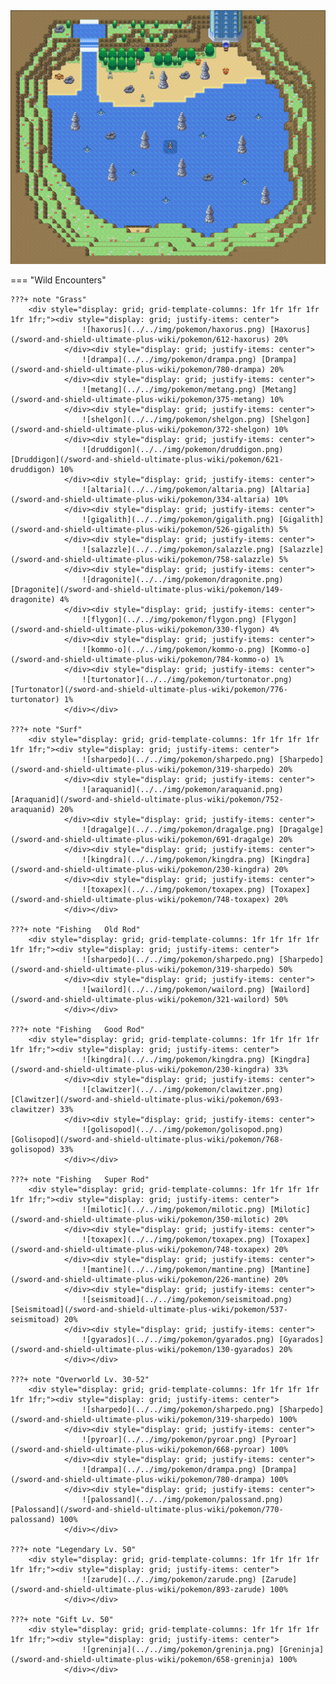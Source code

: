 <img src="../../img/routes/Wild Area 10 (Dragon).png" alt="Wild Area 10 (Dragon)"/>

=== "Wild Encounters"


	???+ note "Grass"
		<div style="display: grid; grid-template-columns: 1fr 1fr 1fr 1fr 1fr 1fr;"><div style="display: grid; justify-items: center">
                    ![haxorus](../../img/pokemon/haxorus.png) [Haxorus](/sword-and-shield-ultimate-plus-wiki/pokemon/612-haxorus) 20%
                </div><div style="display: grid; justify-items: center">
                    ![drampa](../../img/pokemon/drampa.png) [Drampa](/sword-and-shield-ultimate-plus-wiki/pokemon/780-drampa) 20%
                </div><div style="display: grid; justify-items: center">
                    ![metang](../../img/pokemon/metang.png) [Metang](/sword-and-shield-ultimate-plus-wiki/pokemon/375-metang) 10%
                </div><div style="display: grid; justify-items: center">
                    ![shelgon](../../img/pokemon/shelgon.png) [Shelgon](/sword-and-shield-ultimate-plus-wiki/pokemon/372-shelgon) 10%
                </div><div style="display: grid; justify-items: center">
                    ![druddigon](../../img/pokemon/druddigon.png) [Druddigon](/sword-and-shield-ultimate-plus-wiki/pokemon/621-druddigon) 10%
                </div><div style="display: grid; justify-items: center">
                    ![altaria](../../img/pokemon/altaria.png) [Altaria](/sword-and-shield-ultimate-plus-wiki/pokemon/334-altaria) 10%
                </div><div style="display: grid; justify-items: center">
                    ![gigalith](../../img/pokemon/gigalith.png) [Gigalith](/sword-and-shield-ultimate-plus-wiki/pokemon/526-gigalith) 5%
                </div><div style="display: grid; justify-items: center">
                    ![salazzle](../../img/pokemon/salazzle.png) [Salazzle](/sword-and-shield-ultimate-plus-wiki/pokemon/758-salazzle) 5%
                </div><div style="display: grid; justify-items: center">
                    ![dragonite](../../img/pokemon/dragonite.png) [Dragonite](/sword-and-shield-ultimate-plus-wiki/pokemon/149-dragonite) 4%
                </div><div style="display: grid; justify-items: center">
                    ![flygon](../../img/pokemon/flygon.png) [Flygon](/sword-and-shield-ultimate-plus-wiki/pokemon/330-flygon) 4%
                </div><div style="display: grid; justify-items: center">
                    ![kommo-o](../../img/pokemon/kommo-o.png) [Kommo-o](/sword-and-shield-ultimate-plus-wiki/pokemon/784-kommo-o) 1%
                </div><div style="display: grid; justify-items: center">
                    ![turtonator](../../img/pokemon/turtonator.png) [Turtonator](/sword-and-shield-ultimate-plus-wiki/pokemon/776-turtonator) 1%
                </div></div>

	???+ note "Surf"
		<div style="display: grid; grid-template-columns: 1fr 1fr 1fr 1fr 1fr 1fr;"><div style="display: grid; justify-items: center">
                    ![sharpedo](../../img/pokemon/sharpedo.png) [Sharpedo](/sword-and-shield-ultimate-plus-wiki/pokemon/319-sharpedo) 20%
                </div><div style="display: grid; justify-items: center">
                    ![araquanid](../../img/pokemon/araquanid.png) [Araquanid](/sword-and-shield-ultimate-plus-wiki/pokemon/752-araquanid) 20%
                </div><div style="display: grid; justify-items: center">
                    ![dragalge](../../img/pokemon/dragalge.png) [Dragalge](/sword-and-shield-ultimate-plus-wiki/pokemon/691-dragalge) 20%
                </div><div style="display: grid; justify-items: center">
                    ![kingdra](../../img/pokemon/kingdra.png) [Kingdra](/sword-and-shield-ultimate-plus-wiki/pokemon/230-kingdra) 20%
                </div><div style="display: grid; justify-items: center">
                    ![toxapex](../../img/pokemon/toxapex.png) [Toxapex](/sword-and-shield-ultimate-plus-wiki/pokemon/748-toxapex) 20%
                </div></div>

	???+ note "Fishing   Old Rod"
		<div style="display: grid; grid-template-columns: 1fr 1fr 1fr 1fr 1fr 1fr;"><div style="display: grid; justify-items: center">
                    ![sharpedo](../../img/pokemon/sharpedo.png) [Sharpedo](/sword-and-shield-ultimate-plus-wiki/pokemon/319-sharpedo) 50%
                </div><div style="display: grid; justify-items: center">
                    ![wailord](../../img/pokemon/wailord.png) [Wailord](/sword-and-shield-ultimate-plus-wiki/pokemon/321-wailord) 50%
                </div></div>

	???+ note "Fishing   Good Rod"
		<div style="display: grid; grid-template-columns: 1fr 1fr 1fr 1fr 1fr 1fr;"><div style="display: grid; justify-items: center">
                    ![kingdra](../../img/pokemon/kingdra.png) [Kingdra](/sword-and-shield-ultimate-plus-wiki/pokemon/230-kingdra) 33%
                </div><div style="display: grid; justify-items: center">
                    ![clawitzer](../../img/pokemon/clawitzer.png) [Clawitzer](/sword-and-shield-ultimate-plus-wiki/pokemon/693-clawitzer) 33%
                </div><div style="display: grid; justify-items: center">
                    ![golisopod](../../img/pokemon/golisopod.png) [Golisopod](/sword-and-shield-ultimate-plus-wiki/pokemon/768-golisopod) 33%
                </div></div>

	???+ note "Fishing   Super Rod"
		<div style="display: grid; grid-template-columns: 1fr 1fr 1fr 1fr 1fr 1fr;"><div style="display: grid; justify-items: center">
                    ![milotic](../../img/pokemon/milotic.png) [Milotic](/sword-and-shield-ultimate-plus-wiki/pokemon/350-milotic) 20%
                </div><div style="display: grid; justify-items: center">
                    ![toxapex](../../img/pokemon/toxapex.png) [Toxapex](/sword-and-shield-ultimate-plus-wiki/pokemon/748-toxapex) 20%
                </div><div style="display: grid; justify-items: center">
                    ![mantine](../../img/pokemon/mantine.png) [Mantine](/sword-and-shield-ultimate-plus-wiki/pokemon/226-mantine) 20%
                </div><div style="display: grid; justify-items: center">
                    ![seismitoad](../../img/pokemon/seismitoad.png) [Seismitoad](/sword-and-shield-ultimate-plus-wiki/pokemon/537-seismitoad) 20%
                </div><div style="display: grid; justify-items: center">
                    ![gyarados](../../img/pokemon/gyarados.png) [Gyarados](/sword-and-shield-ultimate-plus-wiki/pokemon/130-gyarados) 20%
                </div></div>

	???+ note "Overworld Lv. 30-52"
		<div style="display: grid; grid-template-columns: 1fr 1fr 1fr 1fr 1fr 1fr;"><div style="display: grid; justify-items: center">
                    ![sharpedo](../../img/pokemon/sharpedo.png) [Sharpedo](/sword-and-shield-ultimate-plus-wiki/pokemon/319-sharpedo) 100%
                </div><div style="display: grid; justify-items: center">
                    ![pyroar](../../img/pokemon/pyroar.png) [Pyroar](/sword-and-shield-ultimate-plus-wiki/pokemon/668-pyroar) 100%
                </div><div style="display: grid; justify-items: center">
                    ![drampa](../../img/pokemon/drampa.png) [Drampa](/sword-and-shield-ultimate-plus-wiki/pokemon/780-drampa) 100%
                </div><div style="display: grid; justify-items: center">
                    ![palossand](../../img/pokemon/palossand.png) [Palossand](/sword-and-shield-ultimate-plus-wiki/pokemon/770-palossand) 100%
                </div></div>

	???+ note "Legendary Lv. 50"
		<div style="display: grid; grid-template-columns: 1fr 1fr 1fr 1fr 1fr 1fr;"><div style="display: grid; justify-items: center">
                    ![zarude](../../img/pokemon/zarude.png) [Zarude](/sword-and-shield-ultimate-plus-wiki/pokemon/893-zarude) 100%
                </div></div>

	???+ note "Gift Lv. 50"
		<div style="display: grid; grid-template-columns: 1fr 1fr 1fr 1fr 1fr 1fr;"><div style="display: grid; justify-items: center">
                    ![greninja](../../img/pokemon/greninja.png) [Greninja](/sword-and-shield-ultimate-plus-wiki/pokemon/658-greninja) 100%
                </div></div>



